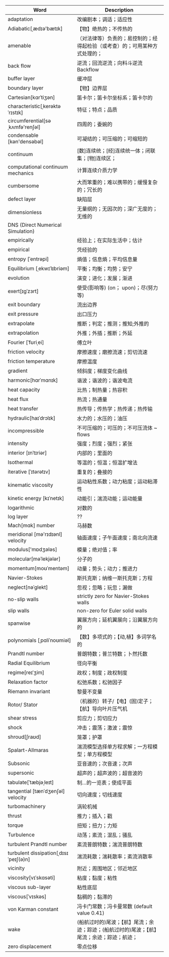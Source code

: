 | Word  | Description |
| ----- | ----------- |
| adaptation | 改编剧本；调适；适应性
| Adiabatic[ˌædɪə'bætɪk] | 【物】绝热的；不传热的 |
| amenable | （对法律等）负责的；易控制的；经得起检验（或考查）的；可用某种方式处理的；
| back flow | 逆流；回流逆流；向料斗逆流 Backflow 
| buffer layer | 缓冲层 |
| boundary layer | 【物】边界层 |
| Cartesian[kɑrˈtiʒən] | 笛卡尔；笛卡尔坐标系；笛卡尔的
| characteristic[ˌkerəktəˈrɪstɪk] | 特征；特点；品质
| circumferential[səˌkʌmfə'renʃəl] | 四周的；委婉的
| condensable [kən'densəbəl] | 可凝结的；可压缩的；可缩短的
| continuum | [数]连续统；[经]连续统一体；闭联集；[物]连续区；
| computational continuum mechanics | 计算连续介质力学
| cumbersome | 大而笨重的；难以携带的；缓慢复杂的；冗长的 |
| defect layer | 缺陷层 |
| dimensionless | 无量纲的；无因次的；深广无度的；无维的
| DNS (Direct Numerical Simulation)
| empirically | 经验上；在实际生活中；估计
| empirical | 凭经验的
| entropy [ˈentrəpi] | 熵值；信息熵；平均信息量
| Equilibrium [ˌekwɪˈlɪbriəm] | 平衡；均衡；均势；安宁
| evolution | 演变；进化；发展；渐进
| exert[ɪɡˈzɜrt] | 使受(影响等) (on； upon)；尽(努力等)
| exit boundary | 流出边界
| exit pressure | 出口压力
| extrapolate | 推断；判定；推测；推知;外推的
| extrapolation | 外推；外插；推断；外延
| Fourier [ˈfʊriˌei] | 傅立叶
| friction velocity | 摩擦速度；磨擦流速；剪切流速
| friction temperature | 摩擦温度
| gradient | 倾斜度；梯度变化曲线
| harmonic[hɑrˈmɑnɪk] | 谐波；谐波的；谐波电流
| heat capacity | 比热；制热量；热容积
| heat flux | 热流；热通量
| heat transfer | 热传导；传热学；热传递；热传输
| hydraulic[haɪˈdrɔlɪk] | 水力的；水压的；油压
| incompressible | 不可压缩的；可压的；不可压流体 ~ flows
| intensity | 强度；烈度；强烈；紧张
| interior [ɪnˈtɪriər] | 内部的；里面的
| Isothermal | 等温的；恒温；恒温扩增法
| iterative [ˈɪtərətɪv] | 重复的；叠接的
| kinematic viscosity | 运动粘性系数；动力粘度；运动粘滞性
| kinetic energy [kɪˈnetɪk] | 动能引；湍流动能；运动能量
| logarithmic | 对数的
| log layer | ??
| Mach[mɑk] number | 马赫数
| meridional [mə'rɪdɪənl] velocity | 轴面速度；子午面速度；南北向流速
| modulus['mɒdʒələs] | 模量；绝对值；率
| molecular[məˈlekjələr] | 分子的
| momentum[moʊˈmentəm] | 动量；势头；动力；推进力
| Navier-Stokes | 斯托克斯；纳维一斯托克斯；方程
| neglect[nəˈɡlekt] | 忽视；忽略；玩忽；漏做
| no-slip walls | strictly zero for Navier-Stokes walls
| slip walls | non-zero for Euler solid walls 
| spanwise | 翼展方向；延机翼展向；沿翼展方向的
| polynomials [ˌpɑliˈnoʊmiəl] | 【数】多项式的；【动,植】多词学名的
| Prandtl number | 普朗特数；普兰特数；卜然托数
| Radial  Equilibrium | 径向平衡
| regime[reɪˈʒim] | 政权；制度；政权制度
| Relaxation factor | 松弛系数；松驰因子
| Riemann invariant | 黎曼不变量
| Rotor/ Stator | （机器的）转子/【电】(固)定子；【航】导向叶片压气机
| shear stress | 剪应力；剪切应力
| shock | 冲击；震荡；激波；震惊
| shroud[ʃraʊd] | 笼罩；护罩
| Spalart-Allmaras | 湍流模型选择单方程求解；一方程模型；单方程模型
| Subsonic | 亚音速的；次音速；次声
| supersonic | 超声的；超声波的；超音波的
| tabulate[ˈtæbjəˌleɪt] | 制…的一览表；使成平面
| tangential [tænˈdʒenʃəl] velocity | 切向速度；切线速度
| turbomachinery | 涡轮机械
| thrust | 推力；插入；戳
| torque | 扭矩；扭力；力矩
| Turbulence | 动荡；紊流；混乱；骚乱
| turbulent Prandtl number | 紊流普朗特数；湍流普朗特数
| turbulent dissipation[ˌdɪsɪˈpeɪʃ(ə)n] | 湍流耗散；湍耗散率；紊流消散率
| vicinity | 附近；周围地区；邻近地区
| viscosity[vɪˈskɑsəti] | 粘度；黏度；粘性
| viscous sub-layer | 粘性底层
| viscous[ˈvɪskəs] | 黏稠的；黏滞的
| von Karman constant | 冯卡门常数；冯卡曼常数  (default value 0.41) 
| wake | (船航过时的)尾波；【航】尾流；余迹；踪迹；(船航过时的)尾波；【航】尾流；余迹；踪迹；航迹；
| zero displacement | 零点位移


